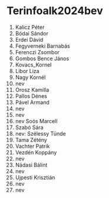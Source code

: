 # Terinfoalk2024bev

1. Kalicz Péter
2. Bódai Sándor
3. Erdei Dávid
4. Fegyverneki Barnabás 
5. Ferenczi Zsombor 
6. Gombos Bence János 
7. Kovacs_Kornel
8. Libor Liza
9. Nagy Kornél 
10. nev
11. Orosz Kamilla
12. Pallos Dénes
13. Pável Armand
14. nev
15. nev
16. nev Soós Marcell 
17. Szabó Sára
18. nev: Szélessy Tünde
19. Tama Zétény
20. Vachter Patrik
21. Vezdén Koppány
22. nev
23. Nádasi Bálint
24. nev
25. Ujpesti Krisztián
26. nev
27. nev
